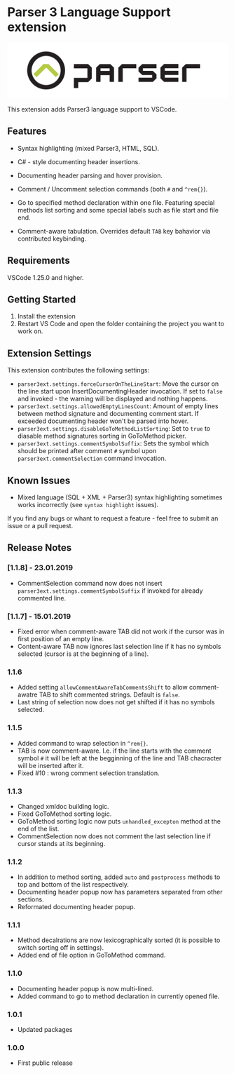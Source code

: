 # Parser 3 Language Support extension

![](.\images\logo.png)

This extension adds Parser3 language support to VSCode.

## Features

- Syntax highlighting (mixed Parser3, HTML, SQL).

- C# - style documenting header insertions.

- Documenting header parsing and hover provision.

- Comment / Uncomment selection commands (both `#` and `^rem{}`).

- Go to specified method declaration within one file. Featuring special methods list sorting and some special labels such as file start and file end.

- Comment-aware tabulation. Overrides default `TAB` key bahavior via contributed keybinding.

## Requirements

VSCode 1.25.0 and higher.

## Getting Started

1. Install the extension
2. Restart VS Code and open the folder containing the project you want to work on.

## Extension Settings

This extension contributes the following settings:

* `parser3ext.settings.forceCursorOnTheLineStart`: Move the cursor on the line start upon InsertDocumentingHeader invocation. If set to `false` and invoked - the warning will be displayed and nothing happens.
* `parser3ext.settings.allowedEmptyLinesCount`: Amount of empty lines between method signature and documenting comment start. If exceeded documenting header won't be parsed into hover.
* `parser3ext.settings.disableGoToMethodListSorting`: Set to `true` to diasable method signatures sorting in GoToMethod picker.
* `parser3ext.settings.commentSymbolSuffix`: Sets the symbol which should be printed after comment `#` symbol upon `parser3ext.commentSelection` command invocation.

## Known Issues

- Mixed language (SQL + XML + Parser3) syntax highlighting sometimes works incorrectly (see `syntax highlight` issues).

If you find any bugs or whant to request a feature - feel free to submit an issue or a pull request.

## Release Notes

### [1.1.8] - 23.01.2019

- CommentSelection command now does not insert `parser3ext.settings.commentSymbolSuffix` if invoked for already commented line.

### [1.1.7] - 15.01.2019

- Fixed error when comment-aware TAB did not work if the cursor was in first position of an empty line.
- Content-aware TAB now ignores last selection line if it has no symbols selected (cursor is at the beginning of a line).

### 1.1.6

- Added setting `allowCommentAwareTabCommentsShift` to allow comment-awatre TAB to shift commented strings. Default is `false`.
- Last string of selection now does not get shifted if it has no symbols selected.

### 1.1.5

- Added command to wrap selection in `^rem{}`.
- TAB is now comment-aware. I.e. if the line starts with the comment symbol `#` it will be left at the begginning of the line and TAB chacracter will be inserted after it.
- Fixed #10 : wrong comment selection translation.

### 1.1.3

- Changed xmldoc building logic.
- Fixed GoToMethod sorting logic.
- GoToMethod sorting logic now puts `unhandled_excepton` method at the end of the list.
- CommentSelection now does not comment the last selection line if cursor stands at its beginning.

### 1.1.2

- In addition to method sorting, added `auto` and `postprocess` methods to top and bottom of the list respectively.
- Documenting header popup now has parameters separated from other sections.
- Reformated documenting header popup.

### 1.1.1

- Method decalrations are now lexicographically sorted (it is possible to switch sorting off in settings).
- Added end of file option in GoToMethod command.

### 1.1.0

- Documenting header popup is now multi-lined.
- Added command to go to method declaration in currently opened file.

### 1.0.1

- Updated packages

### 1.0.0

- First public release